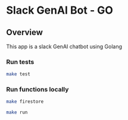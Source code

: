 
# Slack GenAI Bot - GO

## Overview
This app is a slack GenAI chatbot using Golang

### Run tests
```sh
make test
```
### Run functions locally
```sh
make firestore
```

```sh
make run
```
